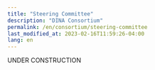 ```yaml
---
title: "Steering Committee"
description: "DINA Consortium"
permalink: /en/consortium/steering-committee
last_modified_at: 2023-02-16T11:59:26-04:00
lang: en
---
```


UNDER CONSTRUCTION
